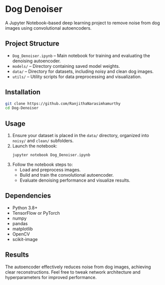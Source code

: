 
# Dog Denoiser

A Jupyter Notebook–based deep learning project to remove noise from dog images using convolutional autoencoders.

## Project Structure
- `Dog_Denoiser.ipynb` – Main notebook for training and evaluating the denoising autoencoder.
- `models/` – Directory containing saved model weights.
- `data/` – Directory for datasets, including noisy and clean dog images.
- `utils/` – Utility scripts for data preprocessing and visualization.

## Installation
```bash
git clone https://github.com/RanjithaNarasimhamurthy
cd Dog-Denoiser
```

## Usage
1. Ensure your dataset is placed in the `data/` directory, organized into `noisy/` and `clean/` subfolders.
2. Launch the notebook:
   ```bash
   jupyter notebook Dog_Denoiser.ipynb
   ```
3. Follow the notebook steps to:
   - Load and preprocess images.
   - Build and train the convolutional autoencoder.
   - Evaluate denoising performance and visualize results.

## Dependencies
- Python 3.8+
- TensorFlow or PyTorch
- numpy
- pandas
- matplotlib
- OpenCV
- scikit-image

## Results
The autoencoder effectively reduces noise from dog images, achieving clear reconstructions. Feel free to tweak network architecture and hyperparameters for improved performance.

